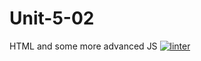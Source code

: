 # Unit-5-02
HTML and some more advanced JS
[![linter](https://github.com/MaathusanS/Unit-5-02/workflows/linter/badge.svg)](https://github.com/marketplace/actions/super-linter)
